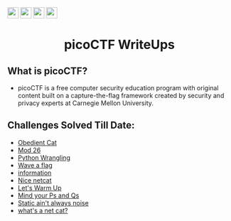 <div>
   <a href="https://play.picoctf.org/login" alt="picoCTF" ><img src="https://img.shields.io/badge/picoCTF-Online%20CTF%20challenges-green[700]" height="25" ></a>
   <img src="https://img.shields.io/badge/picoCTF--Username%3A-hitaarthh-green[700]"  height="25">
   <a href="https://wiki.bi0s.in/"><img src="https://img.shields.io/badge/CTF%20tools-Click%20to%20View-black" height="25" ></a>
   <img src="https://img.shields.io/badge/picoGym%20Score%3A-230-blue"  height="25">
</div>

<div align="center">
   <h1> picoCTF WriteUps</h1>
</div>

## What is picoCTF?

<div>
 <ul>
   <li>picoCTF is a free computer security education program with original content built on a capture-the-flag framework created by security and privacy experts at Carnegie Mellon University.
   </li>
 <ul>

</div>   

## Challenges Solved Till Date:

- [Obedient Cat](https://github.com/hitaarthh/picoCTF-WriteUps/tree/main/Obedient%20Cat)
- [Mod 26](https://github.com/hitaarthh/picoCTF-WriteUps/tree/main/Mod%2026)
- [Python Wrangling](https://github.com/hitaarthh/picoCTF-WriteUps/tree/main/Python%20Wrangling)
- [Wave a flag](https://github.com/hitaarthh/picoCTF-WriteUps/tree/main/Wave%20a%20flag)
- [information](https://github.com/hitaarthh/picoCTF-WriteUps/tree/main/information)
- [Nice netcat](https://github.com/hitaarthh/picoCTF-WriteUps/tree/main/Nice%20netcat) 
- [Let's Warm Up](https://github.com/hitaarthh/picoCTF-WriteUps/tree/main/Let's%20Warm%20Up)
- [Mind your Ps and Qs](https://github.com/hitaarthh/picoCTF-WriteUps/tree/main/Mind%20your%20Ps%20and%20Qs)
- [Static ain't always noise](https://github.com/hitaarthh/picoCTF-WriteUps/tree/main/Static%20ain't%20always%20noise)
- [what's a net cat?](https://github.com/hitaarthh/picoCTF-WriteUps/tree/main/what's%20a%20net%20cat%3F)
